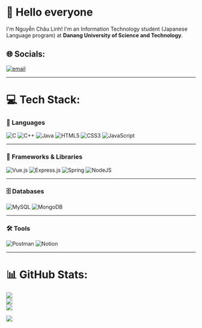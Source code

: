 # 👋 Hello everyone
I'm Nguyễn Châu Linh! I'm an Information Technology student (Japanese Language program) at **Danang University of Science and Technology**.  
## 🌐 Socials:
[![email](https://img.shields.io/badge/Email-D14836?logo=gmail&logoColor=white)](mailto:chaulinh0611z@gmail.com) 

---

# 💻 Tech Stack:

### 📝 Languages
![C](https://img.shields.io/badge/c-%2300599C.svg?style=for-the-badge&logo=c&logoColor=white) 
![C++](https://img.shields.io/badge/c++-%2300599C.svg?style=for-the-badge&logo=c%2B%2B&logoColor=white) 
![Java](https://img.shields.io/badge/java-%23ED8B00.svg?style=for-the-badge&logo=openjdk&logoColor=white) 
![HTML5](https://img.shields.io/badge/html5-%23E34F26.svg?style=for-the-badge&logo=html5&logoColor=white) 
![CSS3](https://img.shields.io/badge/css3-%231572B6.svg?style=for-the-badge&logo=css3&logoColor=white) 
![JavaScript](https://img.shields.io/badge/javascript-%23323330.svg?style=for-the-badge&logo=javascript&logoColor=%23F7DF1E)

---

### 🧩 Frameworks & Libraries
![Vue.js](https://img.shields.io/badge/vue.js-%2335495e.svg?style=for-the-badge&logo=vuedotjs&logoColor=%234FC08D) 
![Express.js](https://img.shields.io/badge/express.js-%23404d59.svg?style=for-the-badge&logo=express&logoColor=%2361DAFB) 
![Spring](https://img.shields.io/badge/spring-%236DB33F.svg?style=for-the-badge&logo=spring&logoColor=white) 
![NodeJS](https://img.shields.io/badge/node.js-6DA55F?style=for-the-badge&logo=node.js&logoColor=white)

---

### 🗄️ Databases
![MySQL](https://img.shields.io/badge/mysql-4479A1.svg?style=for-the-badge&logo=mysql&logoColor=white) 
![MongoDB](https://img.shields.io/badge/MongoDB-%234ea94b.svg?style=for-the-badge&logo=mongodb&logoColor=white)

---

### 🛠️ Tools
![Postman](https://img.shields.io/badge/Postman-FF6C37?style=for-the-badge&logo=postman&logoColor=white) 
![Notion](https://img.shields.io/badge/Notion-%23000000.svg?style=for-the-badge&logo=notion&logoColor=white)

---

# 📊 GitHub Stats:
![](https://github-readme-stats.vercel.app/api?username=chaulinh0611&theme=dark&hide_border=false&include_all_commits=false&count_private=false)<br/>
![](https://nirzak-streak-stats.vercel.app/?user=chaulinh0611&theme=dark&hide_border=false)<br/>
![](https://github-readme-stats.vercel.app/api/top-langs/?username=chaulinh0611&theme=dark&hide_border=false&include_all_commits=false&count_private=false&layout=compact)

[![](https://visitcount.itsvg.in/api?id=chaulinh0611&icon=0&color=0)](https://visitcount.itsvg.in)

<!-- Proudly created with GPRM ( https://gprm.itsvg.in ) -->
